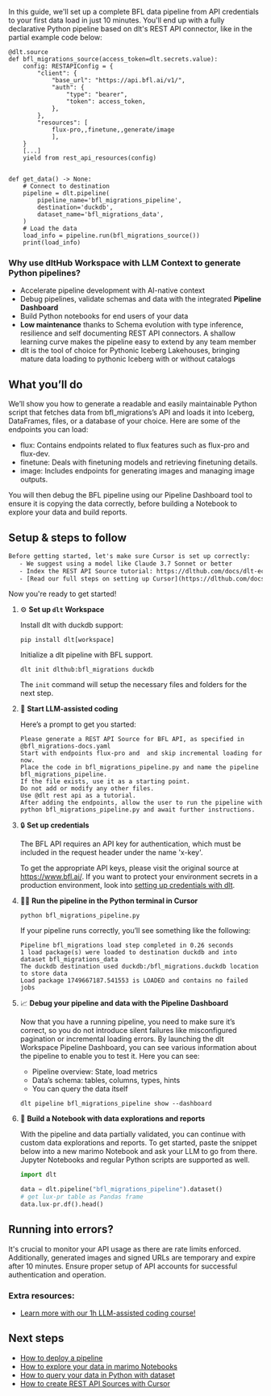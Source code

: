 In this guide, we'll set up a complete BFL data pipeline from API credentials to your first data load in just 10 minutes. You'll end up with a fully declarative Python pipeline based on dlt's REST API connector, like in the partial example code below:

```python-outcome
@dlt.source
def bfl_migrations_source(access_token=dlt.secrets.value):
    config: RESTAPIConfig = {
        "client": {
            "base_url": "https://api.bfl.ai/v1/",
            "auth": {
                "type": "bearer",
                "token": access_token,
            },
        },
        "resources": [
            flux-pro,,finetune,,generate/image
            ],
    }
    [...]
    yield from rest_api_resources(config)


def get_data() -> None:
    # Connect to destination
    pipeline = dlt.pipeline(
        pipeline_name='bfl_migrations_pipeline',
        destination='duckdb',
        dataset_name='bfl_migrations_data', 
    )
    # Load the data
    load_info = pipeline.run(bfl_migrations_source())
    print(load_info) 
```

### Why use dltHub Workspace with LLM Context to generate Python pipelines?

- Accelerate pipeline development with AI-native context
- Debug pipelines, validate schemas and data with the integrated **Pipeline Dashboard**
- Build Python notebooks for end users of your data
- **Low maintenance** thanks to Schema evolution with type inference, resilience and self documenting REST API connectors. A shallow learning curve makes the pipeline easy to extend by any team member
- dlt is the tool of choice for Pythonic Iceberg Lakehouses, bringing mature data loading to pythonic Iceberg with or without catalogs

## What you’ll do

We’ll show you how to generate a readable and easily maintainable Python script that fetches data from bfl_migrations’s API and loads it into Iceberg, DataFrames, files, or a database of your choice. Here are some of the endpoints you can load:

- flux: Contains endpoints related to flux features such as flux-pro and flux-dev.
- finetune: Deals with finetuning models and retrieving finetuning details.
- image: Includes endpoints for generating images and managing image outputs.

You will then debug the BFL pipeline using our Pipeline Dashboard tool to ensure it is copying the data correctly, before building a Notebook to explore your data and build reports.

## Setup & steps to follow

```default
Before getting started, let's make sure Cursor is set up correctly:
   - We suggest using a model like Claude 3.7 Sonnet or better
   - Index the REST API Source tutorial: https://dlthub.com/docs/dlt-ecosystem/verified-sources/rest_api/ and add it to context as **@dlt rest api**
   - [Read our full steps on setting up Cursor](https://dlthub.com/docs/dlt-ecosystem/llm-tooling/cursor-restapi#23-configuring-cursor-with-documentation)
```

Now you're ready to get started!

1. ⚙️ **Set up `dlt` Workspace**
    
    Install dlt with duckdb support:
    ```shell
    pip install dlt[workspace]
    ```

    Initialize a dlt pipeline with BFL support.
    ```shell
    dlt init dlthub:bfl_migrations duckdb
    ```

    The `init` command will setup the necessary files and folders for the next step.
    
2. 🤠 **Start LLM-assisted coding**
    
    Here’s a prompt to get you started:
    
    ```prompt
    Please generate a REST API Source for BFL API, as specified in @bfl_migrations-docs.yaml 
    Start with endpoints flux-pro and  and skip incremental loading for now. 
    Place the code in bfl_migrations_pipeline.py and name the pipeline bfl_migrations_pipeline. 
    If the file exists, use it as a starting point. 
    Do not add or modify any other files. 
    Use @dlt rest api as a tutorial. 
    After adding the endpoints, allow the user to run the pipeline with python bfl_migrations_pipeline.py and await further instructions.
    ```

    
3. 🔒 **Set up credentials** 
    
    The BFL API requires an API key for authentication, which must be included in the request header under the name 'x-key'.
    
    To get the appropriate API keys, please visit the original source at https://www.bfl.ai/.
    If you want to protect your environment secrets in a production environment, look into [setting up credentials with dlt](https://dlthub.com/docs/walkthroughs/add_credentials).
    
4. 🏃‍♀️ **Run the pipeline in the Python terminal in Cursor**
    
    ```shell
    python bfl_migrations_pipeline.py
    ```
    
    If your pipeline runs correctly, you’ll see something like the following:
    
    ```shell
    Pipeline bfl_migrations load step completed in 0.26 seconds
    1 load package(s) were loaded to destination duckdb and into dataset bfl_migrations_data
    The duckdb destination used duckdb:/bfl_migrations.duckdb location to store data
    Load package 1749667187.541553 is LOADED and contains no failed jobs
    ```
    
5. 📈 **Debug your pipeline and data with the Pipeline Dashboard**

    Now that you have a running pipeline, you need to make sure it’s correct, so you do not introduce silent failures like misconfigured pagination or incremental loading errors. By launching the dlt Workspace Pipeline Dashboard, you can see various information about the pipeline to enable you to test it. Here you can see:
    - Pipeline overview: State, load metrics
    - Data’s schema: tables, columns, types, hints
    - You can query the data itself
    
    ```shell
    dlt pipeline bfl_migrations_pipeline show --dashboard
    ```
    
6. 🐍 **Build a Notebook with data explorations and reports**

    With the pipeline and data partially validated, you can continue with custom data explorations and reports. To get started, paste the snippet below into a new marimo Notebook and ask your LLM to go from there. Jupyter Notebooks and regular Python scripts are supported as well.

    
    ```python
    import dlt

   data = dlt.pipeline("bfl_migrations_pipeline").dataset()
   # get lux-pr table as Pandas frame
   data.lux-pr.df().head()
    ```

## Running into errors?

It's crucial to monitor your API usage as there are rate limits enforced. Additionally, generated images and signed URLs are temporary and expire after 10 minutes. Ensure proper setup of API accounts for successful authentication and operation.

### Extra resources:

- [Learn more with our 1h LLM-assisted coding course!](https://www.youtube.com/watch?v=GGid70rnJuM)

## Next steps

- [How to deploy a pipeline](https://dlthub.com/docs/walkthroughs/deploy-a-pipeline)
- [How to explore your data in marimo Notebooks](https://dlthub.com/docs/general-usage/dataset-access/marimo)
- [How to query your data in Python with dataset](https://dlthub.com/docs/general-usage/dataset-access/dataset)
- [How to create REST API Sources with Cursor](https://dlthub.com/docs/dlt-ecosystem/llm-tooling/cursor-restapi)